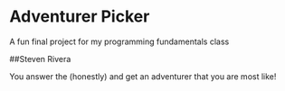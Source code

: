 # Adventurer Picker

A fun final project for my programming fundamentals class

##Steven Rivera

You answer the (honestly) and get an adventurer that you are most like!
